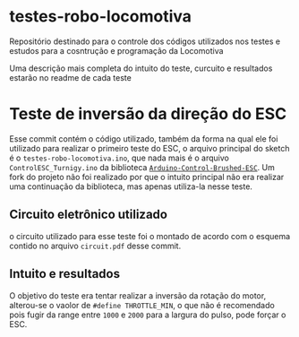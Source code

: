 # testes-robo-locomotiva
Repositório destinado para o controle dos códigos utilizados nos testes e estudos para a cosntrução e programação da Locomotiva

Uma descrição mais completa do intuito do teste, curcuito e resultados estarão no readme de cada teste

# Teste  de inversão da direção do ESC

Esse commit contém o código utilizado, também da forma na qual ele foi utilizado para realizar o primeiro teste do ESC, o arquivo principal do sketch é o `testes-robo-locomotiva.ino`, que nada mais é o arquivo `ControlESC_Turnigy.ino` da biblioteca [`Arduino-Control-Brushed-ESC`](https://github.com/tungstenexe/Arduino-Control-Brushed-ESC). Um fork do projeto não foi realizado por que o intuito principal não era realizar uma continuação da biblioteca, mas apenas utiliza-la nesse teste.

## Circuito eletrônico utilizado

o circuito utilizado para esse teste foi o montado de acordo com o esquema contido no arquivo `circuit.pdf` desse commit.

## Intuito e resultados

O objetivo do teste era tentar realizar a inversão da rotação do motor, alterou-se o vaolor de `#define THROTTLE_MIN`, o que não é recomendado pois fugir da range entre `1000` e `2000` para a largura do pulso, pode forçar o ESC.
